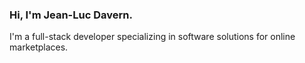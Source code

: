 ### Hi, I'm Jean-Luc Davern. 
I'm a full-stack developer specializing in software solutions for online marketplaces. 